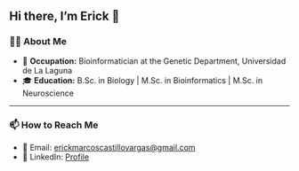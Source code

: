 ## Hi there, I’m Erick 👋

### 👨‍🔬 About Me
- 🔬 **Occupation:** Bioinformatician at the Genetic Department, Universidad de La Laguna  
- 🎓 **Education:** B.Sc. in Biology | M.Sc. in Bioinformatics | M.Sc. in Neuroscience
<!--
- 🌱 **Currently Exploring:** How to apply machine learning and deep learning to genomic data
-->
---

### 📫 How to Reach Me
- 📧 Email: erickmarcoscastillovargas@gmail.com 
- 💼 LinkedIn: [Profile](www.linkedin.com/in/erick-marcos-castillo-vargas-68318a221)
<!--
**ErickCastilloVargas/ErickCastilloVargas** is a ✨ _special_ ✨ repository because its `README.md` (this file) appears on your GitHub profile.

Here are some ideas to get you started:

- 🔭 I’m currently working on ...
- 🌱 I’m currently learning ...
- 👯 I’m looking to collaborate on ...
- 🤔 I’m looking for help with ...
- 💬 Ask me about ...
- 📫 How to reach me: ...
- 😄 Pronouns: ...
- ⚡ Fun fact: ...
-->
